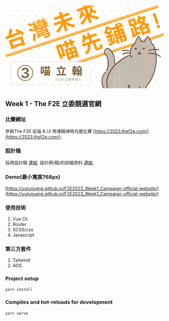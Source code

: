 ![This is a alt text.](./public/view.png)
## Week 1 - The F2E 立委競選官網

### 比賽網址
參與The F2E 前端 & UI 修煉精神時光屋比賽 [https://2023.thef2e.com/](https://2023.thef2e.com/).

### 設計稿
採用設計稿 [連結](https://2023.thef2e.com/users/12061579704045902860).
設計師(稿)的詳細資料 [連結](https://www.figma.com/file/flMouo0BQNyQ6Nk8JDrPWA/F2E_2023?type=design&node-id=1-2&mode=design&t=bQ0OMyXyQPvJPG6Z-0).

### Demo(最小寬度768px)
[https://yulunyang.github.io/F2E2023_Week1_Campaign-official-website/](https://yulunyang.github.io/F2E2023_Week1_Campaign-official-website/)

### 使用技術
1. Vue Cli
1. Router
1. SCSS/css
1. Javascript

### 第三方套件
1. Tailwind
1. AOS

### Project setup
```
yarn install
```

### Compiles and hot-reloads for development
```
yarn serve
```
